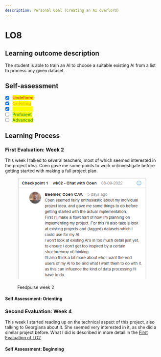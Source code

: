 ```yaml
---
description: Personal Goal (Creating an AI overlord)
---
```


# LO8

## Learning outcome description

The student is able to train an AI to choose a suitable existing AI from a list to process any given dataset.

## Self-assessment

* [x] <mark style="color:red;">Undefined</mark>
* [x] <mark style="color:orange;">Orienting</mark>
* [x] <mark style="color:yellow;">Beginning</mark>
* [ ] <mark style="color:green;">Proficient</mark>
* [ ] <mark style="color:green;">Advanced</mark>

## Learning Process

### First Evaluation: Week 2

This week I talked to several teachers, most of which seemed interested in the project idea. Coen gave me some points to work on/investigate before getting started with making a full project plan.

<figure><img src="../.gitbook/assets/image (5).png" alt=""><figcaption><p>Feedpulse week 2</p></figcaption></figure>

#### Self Assessment: Orienting

### Second Evaluation: Week 4

This week I started reading up on the technical aspect of this project, also talking to Georgiana about it. She seemed very interested in it, as she did a similar project before. What I did is described in more detail in the [First Evaluation of LO2](lo2.md#first-evaluation-week-4).

#### Self Assessment: Beginning

###

